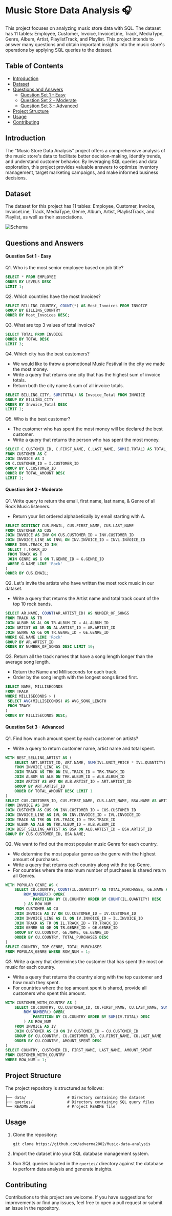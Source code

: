 # Music Store Data Analysis 🎧

This project focuses on analyzing music store data with SQL. The dataset has 11 tables: Employee, Customer, Invoice, InvoiceLine, Track, MediaType, Genre, Album, Artist, PlaylistTrack, and Playlist. This project intends to answer many questions and obtain important insights into the music store's operations by applying SQL queries to the dataset.

## Table of Contents

- [Introduction](#introduction)
- [Dataset](#dataset)
- [Questions and Answers](#questions-and-answers)
	- [Question Set 1 - Easy](#question-set-1---easy)
	- [Question Set 2 - Moderate](#question-set-2---moderate)
	- [Question Set 3 - Advanced](#question-set-3---advanced)
- [Project Structure](#project-structure)
- [Usage](#usage)
- [Contributing](#contributing)

## Introduction

The "Music Store Data Analysis" project offers a comprehensive analysis of the music store's data to facilitate better decision-making, identify trends, and understand customer behavior. By leveraging SQL queries and data exploration, this project provides valuable answers to optimize inventory management, target marketing campaigns, and make informed business decisions.

## Dataset

The dataset for this project has 11 tables: Employee, Customer, Invoice, InvoiceLine, Track, MediaType, Genre, Album, Artist, PlaylistTrack, and Playlist, as well as their associations.

![Schema](https://imgur.com/UU2tQp7.png)

## Questions and Answers

#### Question Set 1 - Easy

Q1. Who is the most senior employee based on job title? 

```sql
SELECT * FROM EMPLOYEE
ORDER BY LEVELS DESC
LIMIT 1;
```

Q2. Which countries have the most Invoices?

```sql
SELECT BILLING_COUNTRY, COUNT(*) AS Most_Invoices FROM INVOICE
GROUP BY BILLING_COUNTRY
ORDER BY Most_Invoices DESC;
```

Q3. What are top 3 values of total invoice?

```sql
SELECT TOTAL FROM INVOICE
ORDER BY TOTAL DESC
LIMIT 3;
```

Q4. Which city has the best customers? 
- We would like to throw a promotional Music Festival in the city we made the most money. 
- Write a query that returns one city that has the highest sum of invoice totals. 
- Return both the city name & sum of all invoice totals.

```sql
SELECT BILLING_CITY, SUM(TOTAL) AS Invoice_Total FROM INVOICE
GROUP BY BILLING_CITY
ORDER BY Invoice_Total DESC
LIMIT 1;
```

Q5. Who is the best customer? 
- The customer who has spent the most money will be declared the best customer. 
- Write a query that returns the person who has spent the most money.

```sql
SELECT C.CUSTOMER_ID, C.FIRST_NAME, C.LAST_NAME, SUM(I.TOTAL) AS TOTAL_AMOUNT
FROM CUSTOMER AS C
JOIN INVOICE AS I
ON C.CUSTOMER_ID = I.CUSTOMER_ID
GROUP BY C.CUSTOMER_ID
ORDER BY TOTAL_AMOUNT DESC
LIMIT 1;
```

#### Question Set 2 - Moderate

Q1. Write query to return the email, first name, last name, & Genre of all Rock Music listeners. 
- Return your list ordered alphabetically by email starting with A.

```sql
SELECT DISTINCT CUS.EMAIL, CUS.FIRST_NAME, CUS.LAST_NAME
FROM CUSTOMER AS CUS
JOIN INVOICE AS INV ON CUS.CUSTOMER_ID = INV.CUSTOMER_ID
JOIN INVOICE_LINE AS INVL ON INV.INVOICE_ID = INVL.INVOICE_ID
WHERE INVL.TRACK_ID IN(
 SELECT T.TRACK_ID
 FROM TRACK AS T
 JOIN GENRE AS G ON T.GENRE_ID = G.GENRE_ID
 WHERE G.NAME LIKE 'Rock'
)
ORDER BY CUS.EMAIL;
```

Q2. Let's invite the artists who have written the most rock music in our dataset. 
- Write a query that returns the Artist name and total track count of the top 10 rock bands.

```sql
SELECT AR.NAME, COUNT(AR.ARTIST_ID) AS NUMBER_OF_SONGS
FROM TRACK AS TR
JOIN ALBUM AS AL ON TR.ALBUM_ID = AL.ALBUM_ID
JOIN ARTIST AS AR ON AL.ARTIST_ID = AR.ARTIST_ID
JOIN GENRE AS GE ON TR.GENRE_ID = GE.GENRE_ID
WHERE GE.NAME LIKE 'Rock'
GROUP BY AR.ARTIST_ID
ORDER BY NUMBER_OF_SONGS DESC LIMIT 10;
```

Q3. Return all the track names that have a song length longer than the average song length. 
- Return the Name and Milliseconds for each track. 
- Order by the song length with the longest songs listed first.

```sql
SELECT NAME, MILLISECONDS
FROM TRACK
WHERE MILLISECONDS > (
 SELECT AVG(MILLISECONDS) AS AVG_SONG_LENGTH
 FROM TRACK
)
ORDER BY MILLISECONDS DESC;
```

#### Question Set 3 - Advanced

Q1. Find how much amount spent by each customer on artists? 
- Write a query to return customer name, artist name and total spent.

```sql
WITH BEST_SELLING_ARTIST AS (
	SELECT ART.ARTIST_ID, ART.NAME, SUM(IVL.UNIT_PRICE * IVL.QUANTITY) AS TOTAL_AMOUNT
	FROM INVOICE_LINE AS IVL
	JOIN TRACK AS TRK ON IVL.TRACK_ID = TRK.TRACK_ID
	JOIN ALBUM AS ALB ON TRK.ALBUM_ID = ALB.ALBUM_ID
	JOIN ARTIST AS ART ON ALB.ARTIST_ID = ART.ARTIST_ID
	GROUP BY ART.ARTIST_ID
	ORDER BY TOTAL_AMOUNT DESC LIMIT 1
)
SELECT CUS.CUSTOMER_ID, CUS.FIRST_NAME, CUS.LAST_NAME, BSA.NAME AS ARTIST_NAME, SUM(IVL.UNIT_PRICE * IVL.QUANTITY) AS AMOUNT_SPENT
FROM INVOICE AS INV
JOIN CUSTOMER AS CUS ON INV.CUSTOMER_ID = CUS.CUSTOMER_ID
JOIN INVOICE_LINE AS IVL ON INV.INVOICE_ID = IVL.INVOICE_ID
JOIN TRACK AS TRK ON IVL.TRACK_ID = TRK.TRACK_ID
JOIN ALBUM AS ALB ON TRK.ALBUM_ID = ALB.ALBUM_ID
JOIN BEST_SELLING_ARTIST AS BSA ON ALB.ARTIST_ID = BSA.ARTIST_ID
GROUP BY CUS.CUSTOMER_ID, BSA.NAME;
```

Q2. We want to find out the most popular music Genre for each country. 
- We determine the most popular genre as the genre with the highest amount of purchases. 
- Write a query that returns each country along with the top Genre. 
- For countries where the maximum number of purchases is shared return all Genres.

```sql
WITH POPULAR_GENRE AS (
	SELECT CU.COUNTRY, COUNT(IL.QUANTITY) AS TOTAL_PURCHASES, GE.NAME AS TOP_GENRE, GE.GENRE_ID,
		ROW_NUMBER() OVER(
			PARTITION BY CU.COUNTRY ORDER BY COUNT(IL.QUANTITY) DESC
		) AS ROW_NUM
	FROM CUSTOMER AS CU
	JOIN INVOICE AS IV ON CU.CUSTOMER_ID = IV.CUSTOMER_ID
	JOIN INVOICE_LINE AS IL ON IV.INVOICE_ID = IL.INVOICE_ID
	JOIN TRACK AS TR ON IL.TRACK_ID = TR.TRACK_ID
	JOIN GENRE AS GE ON TR.GENRE_ID = GE.GENRE_ID
	GROUP BY CU.COUNTRY, GE.NAME, GE.GENRE_ID
	ORDER BY CU.COUNTRY, TOTAL_PURCHASES DESC
)
SELECT COUNTRY, TOP_GENRE, TOTAL_PURCHASES
FROM POPULAR_GENRE WHERE ROW_NUM = 1;
```

Q3. Write a query that determines the customer that has spent the most on music for each country. 
- Write a query that returns the country along with the top customer and how much they spent. 
- For countries where the top amount spent is shared, provide all customers who spent this amount.

```sql
WITH CUSTOMER_WITH_COUNTRY AS (
	SELECT CU.COUNTRY, CU.CUSTOMER_ID, CU.FIRST_NAME, CU.LAST_NAME, SUM(IV.TOTAL) AS AMOUNT_SPENT,
		ROW_NUMBER() OVER(
			PARTITION BY CU.COUNTRY ORDER BY SUM(IV.TOTAL) DESC
		) AS ROW_NUM
	FROM INVOICE AS IV
	JOIN CUSTOMER AS CU ON IV.CUSTOMER_ID = CU.CUSTOMER_ID
	GROUP BY CU.COUNTRY, CU.CUSTOMER_ID, CU.FIRST_NAME, CU.LAST_NAME
	ORDER BY CU.COUNTRY, AMOUNT_SPENT DESC
)
SELECT COUNTRY, CUSTOMER_ID, FIRST_NAME, LAST_NAME, AMOUNT_SPENT
FROM CUSTOMER_WITH_COUNTRY
WHERE ROW_NUM = 1;
```

## Project Structure

The project repository is structured as follows:

```
├── data/                  # Directory containing the dataset
├── queries/               # Directory containing SQL query files
└── README.md              # Project README file
```

## Usage

1. Clone the repository:

   ```
   git clone https://github.com/adverma2002/Music-data-analysis
   ```

2. Import the dataset into your SQL database management system.

3. Run SQL queries located in the `queries/` directory against the database to perform data analysis and generate insights.

## Contributing

Contributions to this project are welcome. If you have suggestions for improvements or find any issues, feel free to open a pull request or submit an issue in the repository.
